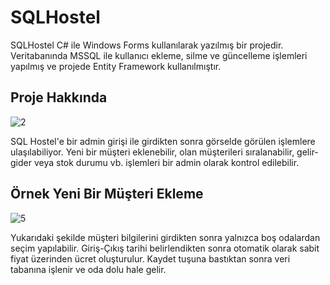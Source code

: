 # SQLHostel

SQLHostel C# ile Windows Forms kullanılarak yazılmış bir projedir. Veritabanında MSSQL ile kullanıcı ekleme, silme ve güncelleme işlemleri yapılmış ve projede Entity Framework kullanılmıştır.

## Proje Hakkında
  ![2](https://user-images.githubusercontent.com/80921292/196354441-96b765ad-a413-4113-a363-e397649c0e84.png)

SQL Hostel'e bir admin girişi ile girdikten sonra görselde görülen işlemlere ulaşılabiliyor. Yeni bir müşteri eklenebilir, olan müşterileri sıralanabilir, gelir-gider veya stok durumu vb. işlemleri bir admin olarak kontrol edilebilir.

## Örnek Yeni Bir Müşteri Ekleme
![5](https://user-images.githubusercontent.com/80921292/196355911-ac632c4f-d95e-47c7-be74-46d7cb60bd90.png)

Yukarıdaki şekilde müşteri bilgilerini girdikten sonra yalnızca boş odalardan seçim yapılabilir. Giriş-Çıkış tarihi belirlendikten sonra otomatik olarak sabit fiyat üzerinden ücret oluşturulur. Kaydet tuşuna bastıktan sonra veri tabanına işlenir ve oda dolu hale gelir.
